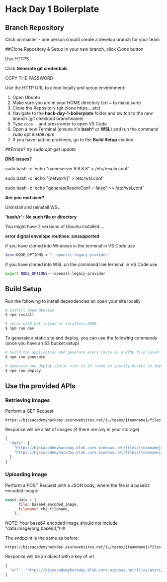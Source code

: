 # Hack Day 1 Boilerplate

## Branch Repository

Click on master - one person should create a develop branch for your team

##Clone Repository & Setup
In your new branch, click _Clone_ button

Use HTTPS

Click **Generate git credentials**

COPY THE PASSWORD

Use the HTTP URL to clone locally and setup environment:

1. Open Ubuntu
2. Make sure you are in your HOME directory (cd ~ to make sure)
3. Clone the Repository (git clone https....etc)
4. Navigate to the **hack-day-1-boilerplate** folder and switch to the new branch (git checkout branchname)
5. Type ```code .``` and press enter to open VS Code
6. Open a new Terminal (ensure it's **bash*** or **WSL**) and run the command _sudo apt install npm_
7. If you have had no problems, go to the **Build Setup** section

##Errors?
try _sudo apt-get update_

**DNS issues?**

sudo bash -c 'echo "nameserver 8.8.8.8" > /etc/resolv.conf'

sudo bash -c 'echo "[network]" > /etc/wsl.conf'

sudo bash -c 'echo "generateResolvConf = false" >> /etc/wsl.conf'

**Are you root user?**

Uninstall and reinstall WSL

**'bash/r' : No such file or directory**

You might have 2 versions of Ubuntu installed....

**error digital envelope routines::unsupported**

if you have cloned into Windows in the terminal in VS Code use 

```bash
$env:NODE_OPTIONS = "--openssl-legacy-provider"
```

if you have cloned into WSL on the command line terminal in VS Code use

```bash
export NODE_OPTIONS=--openssl-legacy-provider
```

## Build Setup

Run the following to install dependencies an open your site locally
```bash
# install dependencies
$ npm install

# serve with hot reload at localhost:3000
$ npm run dev
```

To generate a static site and deploy, you can use the following commands (once you have an S3 bucket setup)
```bash
# build the application and generate every route as a HTML file (used for static hosting).
$ npm run generate

# generate and deploy static site to S3 (need to specify bucket in deploy.sh)
$ npm run deploy
```

## Use the provided APIs

### Retrieving images

Perform a GET Request

```
https://bjssacademyhackday.azurewebsites.net/IL/teams/{teamname}/files
```

Response will be a list of images (if there are any in your storage)

```js
{
  "data": [
    "https://bjssacademyhackday.blob.core.windows.net/files/{teamname}/image1.jpg",
    "https://bjssacademyhackday.blob.core.windows.net/files/{teamname}/image2.jpg",
  ]
}
```

### Uploading image

Perform a POST Request with a JSON body, where the file is a base64 encoded image:

```js
const data = {
      file: base64_encoded_image,
      fileName: the_filename,
    };
```

NOTE: Your base64 encoded image should not include "data:image/png;base64,"!!!!!

The endpoint is the same as before:

```
https://bjssacademyhackday.azurewebsites.net/IL/teams/{teamName}/files
```

Response will be an object with a key of url

```js
{
  "url": "https://bjssacademyhackday.blob.core.windows.net/files/atari/image3.png"
}
```
